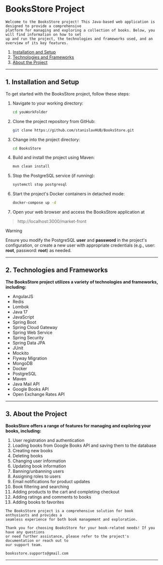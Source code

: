 # BooksStore Project

    Welcome to the BooksStore project! This Java-based web application is designed to provide a comprehensive
    platform for managing and exploring a collection of books. Below, you will find information on how to set 
    up and run the project, the technologies and frameworks used, and an overview of its key features.
1. [Installation and Setup](#install)
2. [Technologies and Frameworks](#technologies)
3. [About the Project](#aboutProject)

---
## 1. <a name="install">Installation and Setup</a>

To get started with the BooksStore project, follow these steps:
1. Navigate to your working directory:
    ```bash
   cd youWorkFolder
2. Clone the project repository from GitHub:
    ```bash
   git clone https://github.com/stanislavHUB/BooksStore.git
3. Change into the project directory:
    ```bash
   cd BooksStore
4. Build and install the project using Maven:
    ```bash
   mvn clean install
5. Stop the PostgreSQL service (if running):
    ```bash
   systemctl stop postgresql
6. Start the project's Docker containers in detached mode:
    ```bash
   docker-compose up -d
7. Open your web browser and access the BooksStore application at 
> http://localhost:3000/market-front

> [!WARNING]
> Ensure you modify the PostgreSQL **user** and **password** in the project's configuration, or create a new user with appropriate credentials (e.g., user: **root**, password: **root**) as needed.

---
## 2. <a name="technologies">Technologies and Frameworks</a>
**The BooksStore project utilizes a variety of technologies and frameworks, including:**
-    AngularJS
-    Redis
-    Lombok
-    Java 17
-    JavaScript
-    Spring Boot
-    Spring Cloud Gateway
-    Spring Web Service
-    Spring Security
-    Spring Data JPA
-    JUnit
-    Mockito
-    Flyway Migration
-    MongoDB
-    Docker
-    PostgreSQL
-    Maven
-    Java Mail API
-    Google Books API
-    Open Exchange Rates API
---
## 3. <a name="aboutProject">About the Project</a>

**BooksStore offers a range of features for managing and exploring your books, including:**
    
1.    User registration and authentication
2.    Loading books from Google Books API and saving them to the database
3.    Creating new books
4.    Deleting books
5.    Changing user information
6.    Updating book information
7.    Banning/unbanning users
8.    Assigning roles to users
9.    Email notifications for product updates
10.    Book filtering and searching
11.    Adding products to the cart and completing checkout
12.    Adding ratings and comments to books
13.    Adding books to favorites

    The BooksStore project is a comprehensive solution for book enthusiasts and provides a 
    seamless experience for both book management and exploration.

    Thank you for choosing BooksStore for your book-related needs! If you have any questions 
    or need further assistance, please refer to the project's documentation or reach out to
    our support team.
    
    booksstore.supports@gmail.com
---
